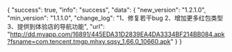 {
    "success": true,
    "info": "success",
    "data": {
        "new_version": "1.2.1.0",
        "min_version": "1.1.1.0",
        "change_log": "1、修复若干bug 2、增加更多红包类型 3、提供到体验店的导航功能",
        "url": "http://dd.myapp.com/16891/445EDA31D2839EA4DA3334BF214BB084.apk?fsname=com.tencent.tmgp.mhxy.sqsy_1.66.0_10660.apk"
    }
}
